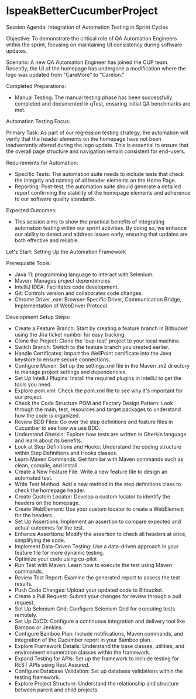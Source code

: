 # IspeakBetterCucumberProject

Session Agenda: Integration of Automation Testing in Sprint Cycles

Objective: To demonstrate the critical role of QA Automation Engineers within the sprint, focusing on maintaining UI consistency during software updates.

Scenario: A new QA Automation Engineer has joined the CUP team. Recently, the UI of the homepage has undergone a modification where the logo was updated from "CareMore" to "Carelon."

Completed Preparations:
* Manual Testing: The manual testing phase has been successfully completed and documented in qTest, ensuring initial QA benchmarks are met.

Automation Testing Focus:

Primary Task: As part of our regression testing strategy, the automation will verify that the header elements on the homepage have not been inadvertently altered during the logo update. This is essential to ensure that the overall page structure and navigation remain consistent for end-users.

Requirements for Automation:
* Specific Tests: The automation suite needs to include tests that check the integrity and naming of all header elements on the Home Page.
* Reporting: Post-test, the automation suite should generate a detailed report confirming the stability of the homepage elements and adherence to our software quality standards. 

Expected Outcomes:
* This session aims to show the practical benefits of integrating automation testing within our sprint activities. By doing so, we enhance our ability to detect and address issues early, ensuring that updates are both effective and reliable. 

Let's Start: Setting Up the Automation Framework

Prerequisite Tools:
* Java 11: programming language to interact with Selenium.
* Maven: Manages project dependencies.
* IntelliJ IDEA: Facilitates code development.
* Git: Controls version and collaborates code changes.
* Chrome Driver .exe: Browser-Specific Driver, Communication Bridge, Implementation of WebDriver Protocol


Development Setup Steps:
* Create a Feature Branch: Start by creating a feature branch in Bitbucket using the Jira ticket number for easy tracking.
* Clone the Project: Clone the 'cup-test' project to your local machine.
* Switch Branch: Switch to the feature branch you created earlier.
* Handle Certificates: Import the WellPoint certificate into the Java keystore to ensure secure connections.
* Configure Maven: Set up the settings.xml file in the Maven .m2 directory to manage project settings and dependencies.
* Set Up IntelliJ Plugins: Install the required plugins in IntelliJ to get the tools you need.
* Explore pom.xml: Check the pom.xml file to see why it's important for our project.
* Check the Code Structure POM and Factory Design Pattern: Look through the main, test, resources and target packages to understand how the code is organized.
* Review BDD Files: Go over the step definitions and feature files in Cucumber to see how we use BDD.
* Understand Gherkin: Explore how tests are written in Gherkin language and learn about its benefits.
* Look at Step Definitions and Hooks: Understand the coding structure within Step Definitions and Hooks classes.
* Learn Maven Commands: Get familiar with Maven commands such as clean, compile, and install.
* Create a New Feature File: Write a new feature file to design an automated test.
* Write Test Method: Add a new method in the step definitions class to check the homepage header.
* Create Custom Locator: Develop a custom locator to identify the headers on the homepage.
* Create WebElement: Use your custom locator to create a WebElement for the headers.
* Set Up Assertions: Implement an assertion to compare expected and actual outcomes for the test.
* Enhance Assertions: Modify the assertion to check all headers at once, simplifying the code.
* Implement Data-Driven Testing: Use a data-driven approach in your feature file for more dynamic testing.
* Optimize your code using co-pilot
* Run Test with Maven: Learn how to execute the test using Maven commands.
* Review Test Report: Examine the generated report to assess the test results.
* Push Code Changes: Upload your updated code to Bitbucket.
* Create a Pull Request: Submit your changes for review through a pull request.
* Set Up Selenium Grid: Configure Selenium Grid for executing tests remotely.
* Set Up CI/CD: Configure a continuous integration and delivery tool like Bamboo or Jenkins.
* Configure Bamboo Plan: Include notifications, Maven commands, and integration of the Cucumber report in your Bamboo plan.
* Explore Framework Details: Understand the base classes, utilities, and environment enumeration classes within the framework.
* Expand Testing for APIs: Set up the framework to include testing for REST APIs using Rest Assured.
* Configure Database Validation: Set up database validations within the testing framework.
* Explore Project Structure: Understand the relationship and structure between parent and child projects.





